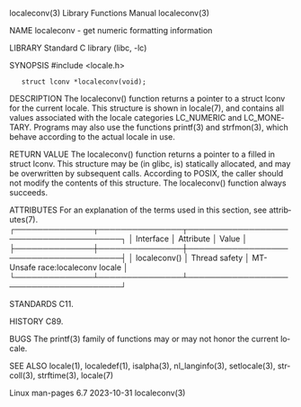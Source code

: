 localeconv(3)              Library Functions Manual              localeconv(3)

NAME
       localeconv - get numeric formatting information

LIBRARY
       Standard C library (libc, -lc)

SYNOPSIS
       #include <locale.h>

       struct lconv *localeconv(void);

DESCRIPTION
       The  localeconv()  function returns a pointer to a struct lconv for the
       current locale.  This structure is shown in locale(7), and contains all
       values associated with the locale categories  LC_NUMERIC  and  LC_MONE‐
       TARY.   Programs  may  also use the functions printf(3) and strfmon(3),
       which behave according to the actual locale in use.

RETURN VALUE
       The localeconv() function returns a  pointer  to  a  filled  in  struct
       lconv.   This structure may be (in glibc, is) statically allocated, and
       may be overwritten by subsequent calls.  According to POSIX, the caller
       should not modify the contents of  this  structure.   The  localeconv()
       function always succeeds.

ATTRIBUTES
       For  an  explanation  of  the  terms  used in this section, see attrib‐
       utes(7).
       ┌──────────────┬───────────────┬──────────────────────────────────────┐
       │ Interface    │ Attribute     │ Value                                │
       ├──────────────┼───────────────┼──────────────────────────────────────┤
       │ localeconv() │ Thread safety │ MT-Unsafe race:localeconv locale     │
       └──────────────┴───────────────┴──────────────────────────────────────┘

STANDARDS
       C11.

HISTORY
       C89.

BUGS
       The printf(3) family of functions may or may not honor the current  lo‐
       cale.

SEE ALSO
       locale(1), localedef(1), isalpha(3), nl_langinfo(3), setlocale(3), str‐
       coll(3), strftime(3), locale(7)

Linux man-pages 6.7               2023-10-31                     localeconv(3)
